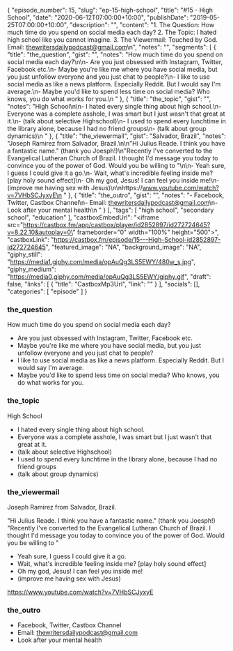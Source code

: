 {
	"episode_number": 15,
	"slug": "ep-15-high-school",
	"title": "#15 - High School",
	"date": "2020-06-12T07:00:00+10:00",
	"publishDate": "2019-05-25T07:00:00+10:00",
	"description": "",
	"content": "1. The Question: How much time do you spend on social media each day? 2. The Topic: I hated high school like you cannot imagine. 3. The Viewermail: Touched by God. Email: thewritersdailypodcast@gmail.com\n",
	"notes": "",
	"segments": [
		{
			"title": "the_question",
			"gist": "",
			"notes": "How much time do you spend on social media each day?\n\n- Are you just obsessed with Instagram, Twitter, Facebook etc.\n- Maybe you're like me where you have social media, but you just unfollow everyone and you just chat to people?\n- I like to use social media as like a news platform. Especially Reddit. But I would say I'm average.\n- Maybe you'd like to spend less time on social media? Who knows, you do what works for you.\n      "
		},
		{
			"title": "the_topic",
			"gist": "",
			"notes": "High School\n\n- I hated every single thing about high school.\n- Everyone was a complete asshole, I was smart but I just wasn't that great at it.\n- (talk about selective Highschool)\n- I used to spend every lunchtime in the library alone, because I had no friend groups\n- (talk about group dynamics)\n      "
		},
		{
			"title": "the_viewermail",
			"gist": "Salvador, Brazil",
			"notes": "Joseph Ramirez from Salvador, Brazil.\n\n\"Hi Julius Reade. I think you have a fantastic name.\" (thank you Joesph!)\n\"Recently I've converted to the Evangelical Lutheran Church of Brazil. I thought I'd message you today to convince you of the power of God. Would you be willing to \"\n\n- Yeah sure, I guess I could give it a go.\n- Wait, what's incredible feeling inside me? [play holy sound effect]\n- Oh my god, Jesus! I can feel you inside me!\n- (improve me having sex with Jesus)\n\nhttps://www.youtube.com/watch?v=7VHbSCJyxyE\n      "
		},
		{
			"title": "the_outro",
			"gist": "",
			"notes": "- Facebook, Twitter, Castbox Channel\n- Email: thewritersdailypodcast@gmail.com\n- Look after your mental health\n      "
		}
	],
	"tags": [
		"high school",
		"secondary school",
		"education"
	],
	"castboxEmbedUrl": "<iframe src=\"https://castbox.fm/app/castbox/player/id2852897/id272724645?v=8.22.10&autoplay=0\" frameborder=\"0\" width=\"100%\" height=\"500\"></iframe>",
	"castboxLink": "https://castbox.fm/episode/15---High-School-id2852897-id272724645",
	"featured_image": "NA",
	"background_image": "NA",
	"giphy_still": "https://media1.giphy.com/media/opAuQg3LS5EWY/480w_s.jpg",
	"giphy_medium": "https://media0.giphy.com/media/opAuQg3LS5EWY/giphy.gif",
	"draft": false,
	"links": [
		{
			"title": "CastboxMp3Url",
			"link": ""
		}
	],
	"socials": [],
	"categories": [
		"episode"
	]
}

### the_question

How much time do you spend on social media each day?

- Are you just obsessed with Instagram, Twitter, Facebook etc.
- Maybe you're like me where you have social media, but you just unfollow everyone and you just chat to people?
- I like to use social media as like a news platform. Especially Reddit. But I would say I'm average.
- Maybe you'd like to spend less time on social media? Who knows, you do what works for you.
      
### the_topic

High School

- I hated every single thing about high school.
- Everyone was a complete asshole, I was smart but I just wasn't that great at it.
- (talk about selective Highschool)
- I used to spend every lunchtime in the library alone, because I had no friend groups
- (talk about group dynamics)
      
### the_viewermail

Joseph Ramirez from Salvador, Brazil.

"Hi Julius Reade. I think you have a fantastic name." (thank you Joesph!)
"Recently I've converted to the Evangelical Lutheran Church of Brazil. I thought I'd message you today to convince you of the power of God. Would you be willing to "

- Yeah sure, I guess I could give it a go.
- Wait, what's incredible feeling inside me? [play holy sound effect]
- Oh my god, Jesus! I can feel you inside me!
- (improve me having sex with Jesus)

https://www.youtube.com/watch?v=7VHbSCJyxyE
      
### the_outro

- Facebook, Twitter, Castbox Channel
- Email: thewritersdailypodcast@gmail.com
- Look after your mental health
      
